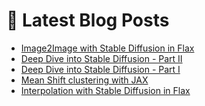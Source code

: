 # 📩 Latest Blog Posts
<!-- BLOG-POST-LIST:START -->
- [Image2Image with Stable Diffusion in Flax](https://dzlab.github.io/notebooks/flax/vision/diffusion/2022/12/18/Stable_Diffusion_Image2Image_in_Flax.html)
- [Deep Dive into Stable Diffusion - Part II](https://dzlab.github.io/notebooks/flax/vision/diffusion/2022/12/17/Stable_Diffusion_in_Flax_Deep_Dive_Part_II.html)
- [Deep Dive into Stable Diffusion - Part I](https://dzlab.github.io/notebooks/flax/vision/diffusion/2022/12/16/Stable_Diffusion_in_Flax_Deep_Dive_Part_I.html)
- [Mean Shift clustering with JAX](https://dzlab.github.io/notebooks/jax/clustering/2022/12/15/MeanShift_with_Jax.html)
- [Interpolation with Stable Diffusion in Flax](https://dzlab.github.io/notebooks/flax/vision/diffusion/2022/12/14/Stable_Diffusion_interpolation_Flax.html)
<!-- BLOG-POST-LIST:END -->
